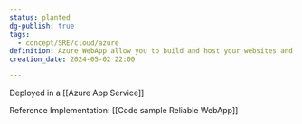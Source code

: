 ```yaml
---
status: planted
dg-publish: true
tags:
  - concept/SRE/cloud/azure
definition: Azure WebApp allow you to build and host your websites and web back-ends
creation_date: 2024-05-02 22:00

---
```


Deployed in a  [[Azure App Service]]

Reference Implementation: [[Code sample Reliable WebApp]]
